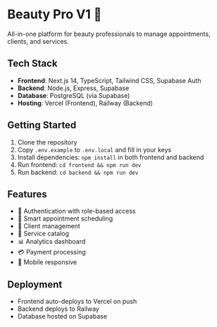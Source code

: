 # Beauty Pro V1 🎨

All-in-one platform for beauty professionals to manage appointments, clients, and services.

## Tech Stack

- **Frontend**: Next.js 14, TypeScript, Tailwind CSS, Supabase Auth
- **Backend**: Node.js, Express, Supabase
- **Database**: PostgreSQL (via Supabase)
- **Hosting**: Vercel (Frontend), Railway (Backend)

## Getting Started

1. Clone the repository
2. Copy `.env.example` to `.env.local` and fill in your keys
3. Install dependencies: `npm install` in both frontend and backend
4. Run frontend: `cd frontend && npm run dev`
5. Run backend: `cd backend && npm run dev`

## Features

- 🔐 Authentication with role-based access
- 📅 Smart appointment scheduling
- 👥 Client management
- 💅 Service catalog
- 📊 Analytics dashboard
- 💳 Payment processing
- 📱 Mobile responsive

## Deployment

- Frontend auto-deploys to Vercel on push
- Backend deploys to Railway
- Database hosted on Supabase
